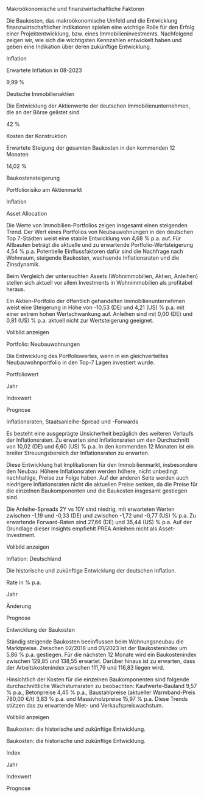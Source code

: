 Makroökonomische und finanzwirtschaftliche Faktoren

Die Baukosten, das makroökonomische Umfeld und die Entwicklung finanzwirtschaftlicher Indikatoren spielen eine wichtige Rolle für den Erfolg einer Projektentwicklung, bzw. eines Immobilieninvestments. Nachfolgend zeigen wir, wie sich die wichtigsten Kennzahlen entwickelt haben und geben eine Indikation über deren zukünftige Entwicklung.

Inflation

Erwartete Inflation in 08-2023

9,99 %

Deutsche Immobilienaktien

Die Entwicklung der Aktienwerte der deutschen Immobilienunternehmen, die an der Börse gelistet sind

42 %

Kosten der Konstruktion

Erwartete Steigung der gesamten Baukosten in den kommenden 12 Monaten

14,02 %

Baukostensteigerung

Portfoliorisiko am Aktienmarkt

Inflation

Asset Allocation

Die Werte von Immobilien-Portfolios zeigen insgesamt einen steigenden Trend. Der Wert eines Portfolios von Neubauwohnungen in den deutschen Top 7-Städten weist eine stabile Entwicklung von 4,68 % p.a. auf. Für Altbauten beträgt die aktuelle und zu erwartende Portfolio-Wertsteigerung 4,54 % p.a. Potentielle Einflussfaktoren dafür sind die Nachfrage nach Wohnraum, steigende Baukosten, wachsende Inflationsraten und die Zinsdynamik.

Beim Vergleich der untersuchten Assets (Wohnimmobilien, Aktien, Anleihen) stellen sich aktuell vor allem Investments in Wohnimmobilien als profitabel heraus.

Ein Aktien-Portfolio der öffentlich gehandelten Immobilienunternehmen weist eine Steigerung in Höhe von -10,53 (DE) und 4,21 (US) % p.a. mit einer extrem hohen Wertschwankung auf. Anleihen sind mit 0,00 (DE) und 0,81 (US) % p.a. aktuell nicht zur Wertsteigerung geeignet.

Vollbild anzeigen

Portfolio: Neubauwohnungen

Die Entwicklung des Portfoliowertes, wenn in ein gleichverteiltes Neubauwohnportfolio in den Top-7 Lagen investiert wurde.

Portfoliowert

Jahr

Indexwert

Prognose

Inflationsraten, Staatsanleihe-Spread und -Forwards

Es besteht eine ausgeprägte Unsicherheit bezüglich des weiteren Verlaufs der Inflationsraten. Zu erwarten sind Inflationsraten um den Durchschnitt von 10,02 (DE) und 6,60 (US) % p.a. In den kommenden 12 Monaten ist ein breiter Streuungsbereich der Inflationsraten zu erwarten.

Diese Entwicklung hat Implikationen für den Immobilienmarkt, insbesondere den Neubau: Höhere Inflationsraten werden höhere, nicht unbedingt nachhaltige, Preise zur Folge haben. Auf der anderen Seite werden auch niedrigere Inflationsraten nicht die aktuellen Preise senken, da die Preise für die einzelnen Baukomponenten und die Baukosten insgesamt gestiegen sind.

Die Anleihe-Spreads 2Y vs 10Y sind niedrig, mit erwarteten Werten zwischen -1,19 und -0,33 (DE) und zwischen -1,72 und -0,77 (US) % p.a. Zu erwartende Forward-Raten sind 27,66 (DE) und 35,44 (US) % p.a. Auf der Grundlage dieser Insights empfiehlt PREA Anleihen nicht als Asset-Investment.

Vollbild anzeigen

Inflation: Deutschland

Die historische und zukünftige Entwicklung der deutschen Inflation.

Rate in % p.a.

Jahr

Änderung

Prognose

Entwicklung der Baukosten

Ständig steigende Baukosten beeinflussen beim Wohnungsneubau die Marktpreise. Zwischen 02/2018 und 01/2023 ist der Baukostenindex um 5,86 % p.a. gestiegen. Für die nächsten 12 Monate wird ein Baukostenindex zwischen 129,85 und 138,55 erwartet. Darüber hinaus ist zu erwarten, dass der Arbeitskostenindex zwischen 111,79 und 116,83 liegen wird.

Hinsichtlich der Kosten für die einzelnen Baukomponenten sind folgende durchschnittliche Wachstumsraten zu beobachten: Kaufwerte-Bauland 9,57 % p.a., Betonpreise 4,45 % p.a., Baustahlpreise (aktueller Warmband-Preis 780,00 €/t) 3,83 % p.a. und Massivholzpreise 15,97 % p.a. Diese Trends stützen das zu erwartende Miet- und Verkaufspreiswachstum.

Vollbild anzeigen

Baukosten: die historische und zukünftige Entwicklung.

Baukosten: die historische und zukünftige Entwicklung.

Index

Jahr

Indexwert

Prognose
